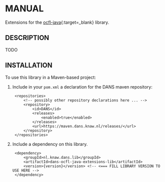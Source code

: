 MANUAL
======

Extensions for the [ocfl-java]{:target=_blank} library.

[ocfl-java]: https://github.com/OCFL/ocfl-java

DESCRIPTION
-----------
TODO

INSTALLATION
------------

To use this library in a Maven-based project:

1. Include in your `pom.xml` a declaration for the DANS maven repository:

        <repositories>
            <!-- possibly other repository declarations here ... -->
            <repository>
                <id>DANS</id>
                <releases>
                    <enabled>true</enabled>
                </releases>
                <url>https://maven.dans.knaw.nl/releases/</url>
            </repository>
        </repositories>

2. Include a dependency on this library.

        <dependency>
            <groupId>nl.knaw.dans.lib</groupId>
            <artifactId>dans-ocfl-java-extensions-lib</artifactId>
            <version>{version}</version> <!-- <=== FILL LIBRARY VERSION TO USE HERE -->
        </dependency>
